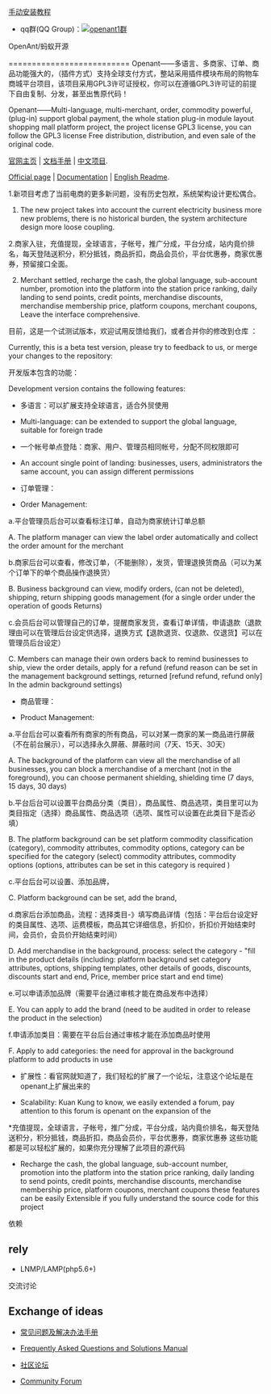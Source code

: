 [手动安装教程](http://www.openant.com/bbs.php/community/posting?posting_id=16)
- qq群(QQ Group)：<a target="_blank" href="http://shang.qq.com/wpa/qunwpa?idkey=a3aa61a22c4546f12c7ba200607e4a67fcf091f2d02413568cadfff081990bd5"><img border="0" src="http://pub.idqqimg.com/wpa/images/group.png" alt="openant1群" title="openant1群"></a>

OpenAnt/蚂蚁开源

==========================
Openant——多语言、多商家、订单、商品功能强大的，（插件方式）支持全球支付方式，整站采用插件模块布局的购物车商城平台项目，该项目采用GPL3许可证授权，你可以在遵循GPL3许可证的前提下自由复制、分发，甚至出售原代码！

Openant——Multi-language, multi-merchant, order, commodity powerful, (plug-in) support global payment, the whole station plug-in module layout shopping mall platform project, the project license GPL3 license, you can follow the GPL3 license Free distribution, distribution, and even sale of the original code.


[官网主页](http://www.openant.com) | [文档手册](http://www.openant.com/bbs.php) | [中文项目](http://git.oschina.net/xcalder/openant).

[Official page](http://www.openant.com) | [Documentation](http://www.openant.com/bbs.php) | [English Readme](https://github.com/xcalder/openant).

1.新项目考虑了当前电商的更多新问题，没有历史包袱，系统架构设计更松偶合。

1. The new project takes into account the current electricity business more new problems, there is no historical burden, the system architecture design more loose coupling.

2.商家入驻，充值提现，全球语言，子帐号，推广分成，平台分成，站内竟价排名，每天登陆送积分，积分抵钱，商品折扣，商品会员价，平台优惠券，商家优惠券，预留接口全面。

2. Merchant settled, recharge the cash, the global language, sub-account number, promotion into the platform into the station price ranking, daily landing to send points, credit points, merchandise discounts, merchandise membership price, platform coupons, merchant coupons, Leave the interface comprehensive.

目前，这是一个试测试版本，欢迎试用反馈给我们，或者合并你的修改到仓库 ：

Currently, this is a beta test version, please try to feedback to us, or merge your changes to the repository:

开发版本包含的功能：

Development version contains the following features:

* 多语言：可以扩展支持全球语言，适合外贸使用

* Multi-language: can be extended to support the global language, suitable for foreign trade

* 一个帐号单点登陆：商家、用户、管理员相同帐号，分配不同权限即可

* An account single point of landing: businesses, users, administrators the same account, you can assign different permissions

* 订单管理：

* Order Management:

a.平台管理员后台可以查看标注订单，自动为商家统计订单总额

A. The platform manager can view the label order automatically and collect the order amount for the merchant

b.商家后台可以查看，修改订单，（不能删除），发货，管理退换货商品（可以为某个订单下的单个商品操作退换货）

B. Business background can view, modify orders, (can not be deleted), shipping, return shipping goods management (for a single order under the operation of goods Returns)

c.会员后台可以管理自己的订单，提醒商家发货，查看订单详情，申请退款（退款理由可以在管理后台设定供选择，退换方式【退款退货、仅退款、仅退货】可以在管理员后台设定）

C. Members can manage their own orders back to remind businesses to ship, view the order details, apply for a refund (refund reason can be set in the management background settings, returned [refund refund, refund only] In the admin background settings)

* 商品管理：

* Product Management:

a.平台后台可以查看所有商家的所有商品，可以对某一商家的某一商品进行屏蔽（不在前台展示），可以选择永久屏蔽、屏蔽时间（7天、15天、30天）

A. The background of the platform can view all the merchandise of all businesses, you can block a merchandise of a merchant (not in the foreground), you can choose permanent shielding, shielding time (7 days, 15 days, 30 days)

b.平台后台可以设置平台商品分类（类目），商品属性、商品选项，类目里可以为类目指定（选择）商品属性、商品选项（选项、属性可以设置在此类目下是否必填）

B. The platform background can be set platform commodity classification (category), commodity attributes, commodity options, category can be specified for the category (select) commodity attributes, commodity options (options, attributes can be set in this category is required )

c.平台后台可以设置、添加品牌，

C. Platform background can be set, add the brand,

d.商家后台添加商品，流程：选择类目-》填写商品详情（包括：平台后台设定好的类目属性、选项、运费模板，商品其它详细信息，折扣价，折扣价开始结束时间，会员价，会员价开始结束时间）

D. Add merchandise in the background, process: select the category - "fill in the product details (including: platform background set category attributes, options, shipping templates, other details of goods, discounts, discounts start and end, Price, member price start and end time)

e.可以申请添加品牌（需要平台通过审核才能在商品发布中选择）

E. You can apply to add the brand (need to be audited in order to release the product in the selection)

f.申请添加类目：需要在平台后台通过审核才能在添加商品时使用

F. Apply to add categories: the need for approval in the background platform to add products in use


* 扩展性：看官网就知道了，我们轻松的扩展了一个论坛，注意这个论坛是在openant上扩展出来的

* Scalability: Kuan Kung to know, we easily extended a forum, pay attention to this forum is openant on the expansion of the

*充值提现，全球语言，子帐号，推广分成，平台分成，站内竟价排名，每天登陆送积分，积分抵钱，商品折扣，商品会员价，平台优惠券，商家优惠券 这些功能 都是可以轻松扩展的，如果你充分理解了此项目的源代码

* Recharge the cash, the global language, sub-account number, promotion into the platform into the station price ranking, daily landing to send points, credit points, merchandise discounts, merchandise membership price, platform coupons, merchant coupons these features can be easily Extensible if you fully understand the source code for this project


依赖

rely
---

* LNMP/LAMP(php5.6+)

交流讨论

Exchange of ideas
-------
- [常见问题及解决办法手册](http://www.openant.com/helper/faq.html)
- [Frequently Asked Questions and Solutions Manual](http://www.openant.com/helper/faq.html)

- [社区论坛](http://www.openant.com/bbs.php)
- [Community Forum](http://www.openant.com/bbs.php)
